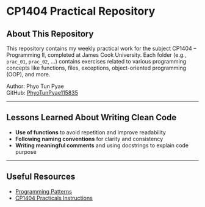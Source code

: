 # CP1404 Practical Repository

## About This Repository

This repository contains my weekly practical work for the subject CP1404 – Programming II, completed at James Cook University. Each folder (e.g., `prac_01`, `prac_02`, ...) contains exercises related to various programming concepts like functions, files, exceptions, object-oriented programming (OOP), and more.

Author: Phyo Tun Pyae  
GitHub: [PhyoTunPyae115835](https://github.com/PhyoTunPyae115835)

---

## Lessons Learned About Writing Clean Code

- **Use of functions** to avoid repetition and improve readability
- **Following naming conventions** for clarity and consistency
- **Writing meaningful comments** and using docstrings to explain code purpose

---

## Useful Resources

- [Programming Patterns](https://cp1404.github.io/programming-patterns/)
- [CP1404 Practicals Instructions](https://github.com/CP1404/Practicals)

